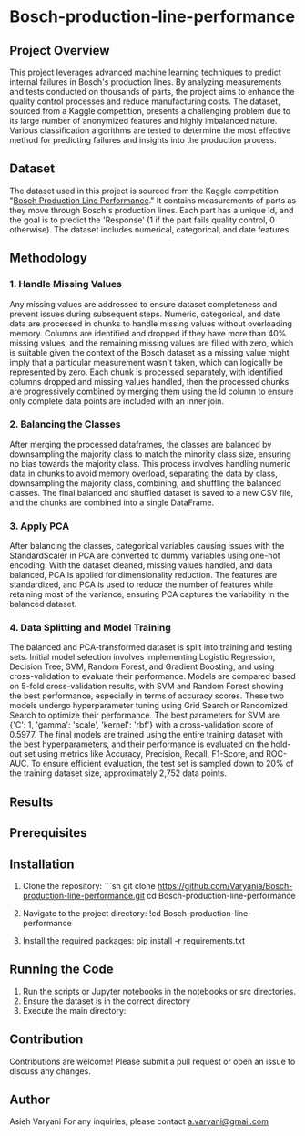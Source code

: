 # Bosch-production-line-performance
## Project Overview
This project leverages advanced machine learning techniques to predict internal failures in Bosch's production lines. By analyzing measurements and tests conducted on thousands of parts, the project aims to enhance the quality control processes and reduce manufacturing costs. The dataset, sourced from a Kaggle competition, presents a challenging problem due to its large number of anonymized features and highly imbalanced nature. Various classification algorithms are tested to determine the most effective method for predicting failures and insights into the production process.

## Dataset
The dataset used in this project is sourced from the Kaggle competition "[Bosch Production Line Performance](https://www.kaggle.com/competitions/bosch-production-line-performance/data)." It contains measurements of parts as they move through Bosch's production lines. Each part has a unique Id, and the goal is to predict the 'Response' (1 if the part fails quality control, 0 otherwise). The dataset includes numerical, categorical, and date features.

## Methodology
### 1. Handle Missing Values
Any missing values are addressed to ensure dataset completeness and prevent issues during subsequent steps. Numeric, categorical, and date data are processed in chunks to handle missing values without overloading memory. Columns are identified and dropped if they have more than 40% missing values, and the remaining missing values are filled with zero, which is suitable given the context of the Bosch dataset as a missing value might imply that a particular measurement wasn't taken, which can logically be represented by zero. Each chunk is processed separately, with identified columns dropped and missing values handled, then the processed chunks are progressively combined by merging them using the Id column to ensure only complete data points are included with an inner join.

### 2. Balancing the Classes 
After merging the processed dataframes, the classes are balanced by downsampling the majority class to match the minority class size, ensuring no bias towards the majority class. This process involves handling numeric data in chunks to avoid memory overload, separating the data by class, downsampling the majority class, combining, and shuffling the balanced classes. The final balanced and shuffled dataset is saved to a new CSV file, and the chunks are combined into a single DataFrame. 

### 3. Apply PCA
After balancing the classes, categorical variables causing issues with the StandardScaler in PCA are converted to dummy variables using one-hot encoding. With the dataset cleaned, missing values handled, and data balanced, PCA is applied for dimensionality reduction. The features are standardized, and PCA is used to reduce the number of features while retaining most of the variance, ensuring PCA captures the variability in the balanced dataset.

### 4. Data Splitting and Model Training
The balanced and PCA-transformed dataset is split into training and testing sets. Initial model selection involves implementing Logistic Regression, Decision Tree, SVM, Random Forest, and Gradient Boosting, and using cross-validation to evaluate their performance. Models are compared based on 5-fold cross-validation results, with SVM and Random Forest showing the best performance, especially in terms of accuracy scores. These two models undergo hyperparameter tuning using Grid Search or Randomized Search to optimize their performance. The best parameters for SVM are {'C': 1, 'gamma': 'scale', 'kernel': 'rbf'} with a cross-validation score of 0.5977. The final models are trained using the entire training dataset with the best hyperparameters, and their performance is evaluated on the hold-out set using metrics like Accuracy, Precision, Recall, F1-Score, and ROC-AUC. To ensure efficient evaluation, the test set is sampled down to 20% of the training dataset size, approximately 2,752 data points.

## Results


## Prerequisites

## Installation
1. Clone the repository:
\`\`\`sh
   git clone https://github.com/Varyania/Bosch-production-line-performance.git
   cd Bosch-production-line-performance

2. Navigate to the project directory:
 !cd Bosch-production-line-performance

3. Install the required packages:
pip install -r requirements.txt

## Running the Code
1. Run the scripts or Jupyter notebooks in the notebooks or src directories.
2. Ensure the dataset is in the correct directory
3. Execute the main directory:

## Contribution
Contributions are welcome! Please submit a pull request or open an issue to discuss any changes.

## Author
Asieh Varyani
For any inquiries, please contact a.varyani@gmail.com



